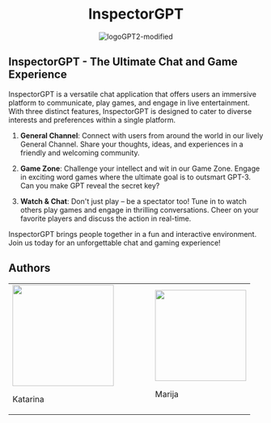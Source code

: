 
<div align="center">
  <h1>InspectorGPT</h1>
  <img src="https://github.com/AnythingFree/InspectorGPT/assets/93827376/70e576b5-a4c5-481d-9e4b-4053a6426846" alt="logoGPT2-modified">
</div>




## InspectorGPT - The Ultimate Chat and Game Experience

InspectorGPT is a versatile chat application that offers users an immersive platform to communicate, play games, and engage in live entertainment. With three distinct features, InspectorGPT is designed to cater to diverse interests and preferences within a single platform.

1. **General Channel**: Connect with users from around the world in our lively General Channel. Share your thoughts, ideas, and experiences in a friendly and welcoming community.

2. **Game Zone**: Challenge your intellect and wit in our Game Zone. Engage in exciting word games where the ultimate goal is to outsmart GPT-3. Can you make GPT reveal the secret key?

3. **Watch & Chat**: Don't just play – be a spectator too! Tune in to watch others play games and engage in thrilling conversations. Cheer on your favorite players and discuss the action in real-time.

InspectorGPT brings people together in a fun and interactive environment. Join us today for an unforgettable chat and gaming experience!

## Authors
<div align="center">
  <table>
    <tr>
      <td>
        <img src="https://github.com/AnythingFree/InspectorGPT/assets/93827376/b54d95bb-0669-4af8-98ea-101739c096e9" width="200">
        <br>
        <p>Katarina</p>
      </td>
      <td width="50"></td> <!-- This creates space between the images -->
      <td>
        <img src="https://github.com/AnythingFree/InspectorGPT/assets/93827376/9b1babc2-3f2c-47f5-b2cd-f0041cfca35d" width="180">
        <br>
        <p>Marija</p>
      </td>
    </tr>
  </table>
</div>

